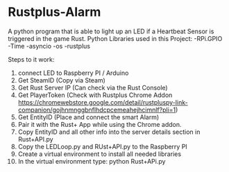 # Rustplus-Alarm
A python program that is able to light up an LED if a Heartbeat Sensor is triggered in the game Rust. 
Python Libraries used in this Project: 
  -RPi.GPIO
  -Time
  -asyncio 
  -os
  -rustplus

Steps to it work: 
1. connect LED to Raspberry PI / Arduino
2. Get SteamID (Copy via Steam)
3. Get Rust Server IP (Can check via the Rust Console)
4. Get PlayerToken (Check with Rustplus Chrome Addon https://chromewebstore.google.com/detail/rustpluspy-link-companion/gojhnmnggbnflhdcpcemeahejhcimnlf?pli=1)
5. Get EntityID (Place and connect the smart Alarm)
6. Pair it with the Rust+ App while using the Chrome addon.
7. Copy EntityID and all other info into the server details section in Rust+API.py
8. Copy the LEDLoop.py and RUst+API.py to the Raspberry PI
9. Create a virtual environment to install all needed libraries
10. In the virtual environment type: python Rust+APi.py
